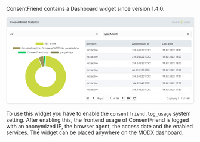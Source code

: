 ConsentFriend contains a Dashboard widget since version 1.4.0.

[![](img/dashboard-widget.png)](img/dashboard-widget.png)

To use this widget you have to enable the `consentfriend.log_usage` system
setting. After enabling this, the frontend usage of ConsentFriend is logged with
an anonymized IP, the browser agent, the access date and the enabled services.
The widget can be placed anywhere on the MODX dashboard.
